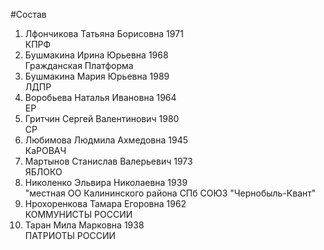 #Состав
1. Лфончикова Татьяна Борисовна 1971   
    КПРФ
2. Бушмакина Ирина Юрьевна 1968   
    Гражданская Платформа
3. Бушмакина Мария Юрьевна 1989   
    ЛДПР
4. Воробьева Наталья Ивановна 1964   
    ЕР
5. Гритчин Сергей Валентинович 1980   
    СР
6. Любимова Людмила Ахмедовна 1945   
    КаРОВАЧ
7. Мартынов Станислав Валерьевич 1973   
    ЯБЛОКО
8. Николенко Эльвира Николаевна 1939   
    "местная ОО Калининского района СПб СОЮЗ "Чернобыль-Квант"
9. Нрохоренкова Тамара Егоровна 1962   
    КОММУНИСТЫ РОССИИ
10. Таран Мила Марковна 1938   
    ПАТРИОТЫ РОССИИ
